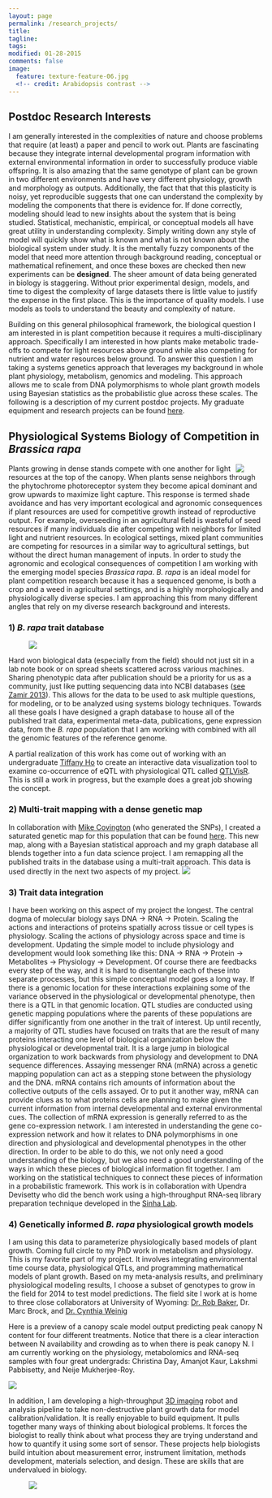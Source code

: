 ```yaml
---
layout: page
permalink: /research_projects/
title: 
tagline: 
tags: 
modified: 01-28-2015
comments: false
image:
  feature: texture-feature-06.jpg
  <!-- credit: Arabidopsis contrast -->
---
```


## Postdoc Research Interests

I am generally interested in the complexities of nature and choose problems that require (at least) a paper and pencil to work out. Plants are fascinating because they integrate internal developmental program information with external environmental information in order to successfully produce viable offspring. It is also amazing that the same genotype of plant can be grown in two different environments and have very different physiology, growth and morphology as outputs. Additionally, the fact that that this plasticity is noisy, yet reproducible suggests that one can understand the complexity by modeling the components that there is evidence for. If done correctly, modeling should lead to new insights about the system that is being studied. Statistical, mechanistic, empirical, or conceptual models all have great utility in understanding complexity. Simply writing down any style of model will quickly show what is known and what is not known about the biological system under study. It is the mentally fuzzy components of the model that need more attention through background reading, conceptual or mathematical refinement, and once these boxes are checked then new experiments can be **designed**. The sheer amount of data being generated in biology is staggering. Without prior experimental design, models, and time to digest the complexity of large datasets there is little value to justify the expense in the first place. This is the importance of quality models. I use models as tools to understand the beauty and complexity of nature.

Building on this general philosophical framework, the biological question I am interested in is plant competition because it requires a multi-disciplinary approach. Specifically I am interested in how plants make metabolic trade-offs to compete for light resources above ground while also competing for nutrient and water resources below ground. To answer this question I am taking a systems genetics approach that leverages my background in whole plant physiology, metabolism, genomics and modeling. This approach allows me to scale from DNA polymorphisms to whole plant growth models using Bayesian statistics as the probabilistic glue across these scales. The following is a description of my current postdoc projects. My graduate equipment and research projects can be found [here](/research_projects/graduate/).

## Physiological Systems Biology of Competition in *Brassica rapa*

<figure>
	<img style="float: right" src="/images/research_overview.jpg">
</figure>

Plants growing in dense stands compete with one another for light resources at the top of the canopy. When plants sense neighbors through the phytochrome photoreceptor system they become apical dominant and grow upwards to maximize light capture. This response is termed shade avoidance and has very important ecological and agronomic consequences if plant resources are used for competitive growth instead of reproductive output. For example, overseeding in an agricultural field is wasteful of seed resources if many individuals die after competing with neighbors for limited light and nutrient resources. In ecological settings, mixed plant communities are competing for resources in a similar way to agricultural settings, but without the direct human management of inputs. In order to study the agronomic and ecological consequences of competition I am working with the emerging model species *Brassica rapa*. *B. rapa* is an ideal model for plant competition research because it has a sequenced genome, is both a crop and a weed in agricultural settings, and is a highly morphologically and physiologically diverse species. I am approaching this from many different angles that rely on my diverse research background and interests.

### 1) *B. rapa* trait database

<figure>
	<img  src="/images/graph_db.jpg">
</figure>

Hard won biological data (especially from the field) should not just sit in a lab note book or on spread sheets scattered across various machines. Sharing phenotypic data after publication should be a priority for us as a community, just like putting sequencing data into NCBI databases ([see Zamir 2013](http://journals.plos.org/plosbiology/article?id=10.1371/journal.pbio.1001595)). This allows for the data to be used to ask multiple questions, for modeling, or to be analyzed using systems biology techniques. Towards all these goals I have designed a graph database to house all of the published trait data, experimental meta-data, publications, gene expression data, from the *B. rapa* population that I am working with combined with all the genomic features of the reference genome. 

A partial realization of this work has come out of working with an undergraduate [Tiffany Ho](https://github.com/tiaho) to create an interactive data visualization tool to examine co-occurrence of eQTL with physiological QTL called [QTLVisR](http://symposium.plb.ucdavis.edu/apps/qtl-visualization). This is still a work in progress, but the example does a great job showing the concept.

### 2) Multi-trait mapping with a dense genetic map

In collaboration with [Mike Covington](http://mfcovington.github.io/) (who generated the SNPs), I created a saturated genetic map for this population that can be found [here](https://github.com/rjcmarkelz/brassica_genetic_map_paper). This new map, along with a Bayesian statistical approach and my graph database all blends together into a fun data science project. I am remapping all the published traits in the database using a multi-trait approach. This data is used directly in the next two aspects of my project. <img src="/images/genetic_map.jpg">

### 3) Trait data integration

I have been working on this aspect of my project the longest. The central dogma of molecular biology says DNA → RNA → Protein. Scaling the actions and interactions of proteins spatially across tissue or cell types is physiology. Scaling the actions of physiology across space and time is development. Updating the simple model to include physiology and development would look something like this: DNA → RNA → Protein → Metabolites → Physiology → Development. Of course there are feedbacks every step of the way, and it is hard to disentangle each of these into separate processes, but this simple conceptual model goes a long way. If there is a genomic location for these interactions explaining some of the variance observed in the physiological or developmental phenotype, then there is a QTL in that genomic location. QTL studies are conducted using genetic mapping populations where the parents of these populations are differ significantly from one another in the trait of interest. Up until recently, a majority of QTL studies have focused on traits that are the result of many proteins interacting one level of biological organization below the physiological or developmental trait. It is a large jump in biological organization to work backwards from physiology and development to DNA sequence differences. Assaying messenger RNA (mRNA) across a genetic mapping population can act as a stepping stone between the physiology and the DNA. mRNA contains rich amounts of information about the collective outputs of the cells assayed. Or to put it another way, mRNA can provide clues as to what proteins cells are planning to make given the current information from internal developmental and external environmental cues. The collection of mRNA expression is generally referred to as the gene co-expression network. I am interested in understanding the gene co-expression network and how it relates to DNA polymorphisms in one direction and physiological and developmental phenotypes in the other direction. In order to be able to do this, we not only need a good understanding of the biology, but we also need a good understanding of the ways in which these pieces of biological information fit together. I am working on the statistical techniques to connect these pieces of information in a probabilistic framework. This work is in collaboration with Upendra Devisetty who did the bench work using a high-throughput RNA-seq library preparation technique developed in the [Sinha Lab](http://www-plb.ucdavis.edu/labs/sinha/).

### 4) Genetically informed *B. rapa* physiological growth models

I am using this data to parameterize physiologically based models of plant growth. Coming full circle to my PhD work in metabolism and physiology. This is my favorite part of my project. It involves integrating environmental time course data, physiological QTLs, and programming mathematical models of plant growth. Based on my meta-analysis results, and preliminary physiological modeling results, I choose a subset of genotypes to grow in the field for 2014 to test model predictions. The field site I work at is home to three close collaborators at University of Wyoming: [Dr. Rob Baker](http://www.robertlbaker.org/Evolution_and_Development.html), Dr. Marc Brock, and [Dr. Cynthia Weinig](http://www.uwyo.edu/molecbio/faculty-and-staff/cyntia-weinig.html)

Here is a preview of a canopy scale model output predicting peak canopy N content for four different treatments. Notice that there is a clear interaction between N availability and crowding as to when there is peak canopy N. I am currently working on the physiology, metabolomics and RNA-seq samples with four great undergrads: Christina Day, Amanjot Kaur, Lakshmi Pabbisetty, and Neije Mukherjee-Roy. 

<img src="/images/physiology_simulations.jpg">

In addition, I am developing a high-throughput [3D imaging](https://vimeo.com/108757972) robot and analysis pipeline to take non-destructive plant growth data for model calibration/validation. It is really enjoyable to build equipment. It pulls together many ways of thinking about biological problems. It forces the biologist to really think about what process they are trying understand and how to quantify it using some sort of sensor. These projects help biologists build intuition about measurement error, instrument limitation, methods development, materials selection, and design. These are skills that are undervalued in biology. 

<figure>
	<img  src="/images/3D_summary.jpg">
</figure>






